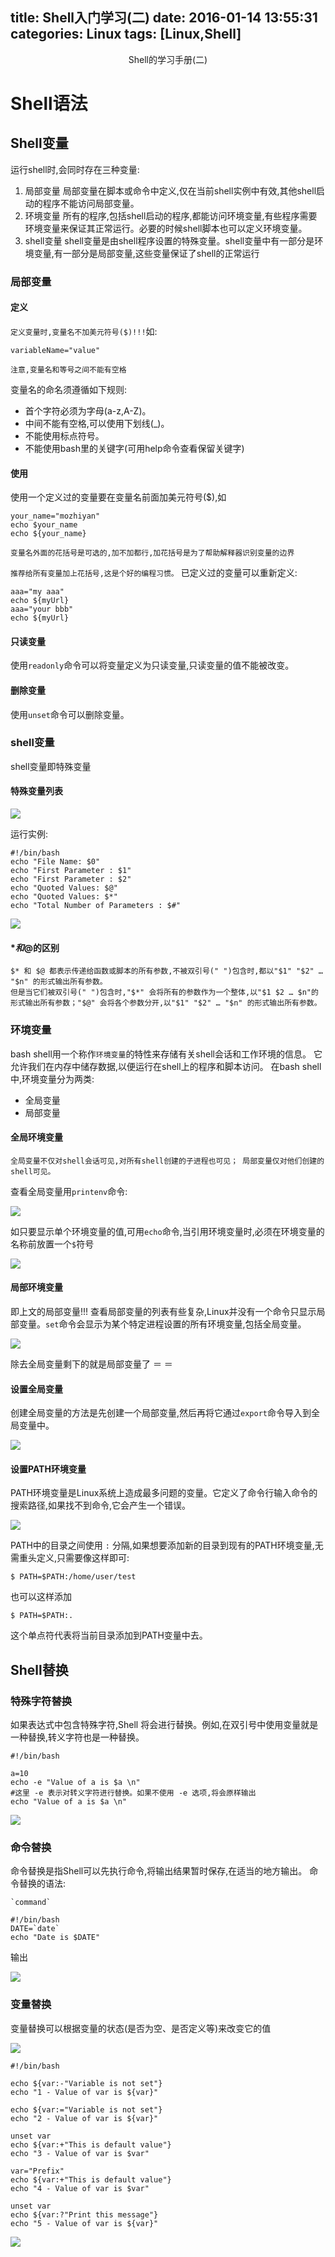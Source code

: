 title: Shell入门学习(二)
date: 2016-01-14 13:55:31
categories: Linux
tags: [Linux,Shell]
---

<center>Shell的学习手册(二)</center>
<!--more-->



# Shell语法
## Shell变量
运行shell时,会同时存在三种变量:
1) 局部变量
局部变量在脚本或命令中定义,仅在当前shell实例中有效,其他shell启动的程序不能访问局部变量。
2) 环境变量
所有的程序,包括shell启动的程序,都能访问环境变量,有些程序需要环境变量来保证其正常运行。必要的时候shell脚本也可以定义环境变量。
3) shell变量
shell变量是由shell程序设置的特殊变量。shell变量中有一部分是环境变量,有一部分是局部变量,这些变量保证了shell的正常运行

### 局部变量
#### 定义
`定义变量时,变量名不加美元符号($)!!!`如:

```
variableName="value"
```

`注意,变量名和等号之间不能有空格`

变量名的命名须遵循如下规则:
- 首个字符必须为字母(a-z,A-Z)。
- 中间不能有空格,可以使用下划线(_)。
- 不能使用标点符号。
- 不能使用bash里的关键字(可用help命令查看保留关键字)

#### 使用
使用一个定义过的变量要在变量名前面加美元符号($),如

```
your_name="mozhiyan"   
echo $your_name
echo ${your_name}
```

`变量名外面的花括号是可选的,加不加都行,加花括号是为了帮助解释器识别变量的边界`

`推荐给所有变量加上花括号,这是个好的编程习惯。`
已定义过的变量可以重新定义:

```
aaa="my aaa"
echo ${myUrl}
aaa="your bbb"
echo ${myUrl}
```
#### 只读变量
使用`readonly`命令可以将变量定义为只读变量,只读变量的值不能被改变。
#### 删除变量
使用`unset`命令可以删除变量。

### shell变量
shell变量即特殊变量
#### 特殊变量列表
![](/shell-2.png)


运行实例:

```
#!/bin/bash
echo "File Name: $0"
echo "First Parameter : $1"
echo "First Parameter : $2"
echo "Quoted Values: $@"
echo "Quoted Values: $*"
echo "Total Number of Parameters : $#"
```

![](/shell-3.png)




#### $*和$@的区别

```
$* 和 $@ 都表示传递给函数或脚本的所有参数,不被双引号(" ")包含时,都以"$1" "$2" … "$n" 的形式输出所有参数。
但是当它们被双引号(" ")包含时,"$*" 会将所有的参数作为一个整体,以"$1 $2 … $n"的形式输出所有参数；"$@" 会将各个参数分开,以"$1" "$2" … "$n" 的形式输出所有参数。
```

### 环境变量

bash shell用一个称作`环境变量`的特性来存储有关shell会话和工作环境的信息。
它允许我们在内存中储存数据,以便运行在shell上的程序和脚本访问。
在bash shell中,环境变量分为两类:
- 全局变量
- 局部变量

#### 全局环境变量

`全局变量不仅对shell会话可见,对所有shell创建的子进程也可见；
局部变量仅对他们创建的shell可见。`

查看全局变量用`printenv`命令:

![](/shell-4.png)

如只要显示单个环境变量的值,可用`echo`命令,当引用环境变量时,必须在环境变量的名称前放置一个`$`符号

![](/shell-5.png)

#### 局部环境变量
即上文的局部变量!!!
查看局部变量的列表有些复杂,Linux并没有一个命令只显示局部变量。`set`命令会显示为某个特定进程设置的所有环境变量,包括全局变量。

![](/shell-6.png)

除去全局变量剩下的就是局部变量了 ＝ ＝

#### 设置全局变量
创建全局变量的方法是先创建一个局部变量,然后再将它通过`export`命令导入到全局变量中。

![](/shell-7.png)

#### 设置PATH环境变量
PATH环境变量是Linux系统上造成最多问题的变量。它定义了命令行输入命令的搜索路径,如果找不到命令,它会产生一个错误。

![](/shell-8.png)


PATH中的目录之间使用 `:` 分隔,如果想要添加新的目录到现有的PATH环境变量,无需重头定义,只需要像这样即可:

```
$ PATH=$PATH:/home/user/test
```

也可以这样添加

```
$ PATH=$PATH:.
```

这个单点符代表将当前目录添加到PATH变量中去。






## Shell替换

### 特殊字符替换
如果表达式中包含特殊字符,Shell 将会进行替换。例如,在双引号中使用变量就是一种替换,转义字符也是一种替换。


```
#!/bin/bash

a=10
echo -e "Value of a is $a \n"
#这里 -e 表示对转义字符进行替换。如果不使用 -e 选项,将会原样输出
echo "Value of a is $a \n"
```

![](/shell-9.png)




### 命令替换
命令替换是指Shell可以先执行命令,将输出结果暂时保存,在适当的地方输出。
命令替换的语法:

```
`command`
```

```
#!/bin/bash
DATE=`date`
echo "Date is $DATE"
```

输出

![](/shell-10.png)

### 变量替换
变量替换可以根据变量的状态(是否为空、是否定义等)来改变它的值

![](/shell-11.png)


```
#!/bin/bash

echo ${var:-"Variable is not set"}
echo "1 - Value of var is ${var}"

echo ${var:="Variable is not set"}
echo "2 - Value of var is ${var}"

unset var
echo ${var:+"This is default value"}
echo "3 - Value of var is $var"

var="Prefix"
echo ${var:+"This is default value"}
echo "4 - Value of var is $var"

unset var
echo ${var:?"Print this message"}
echo "5 - Value of var is ${var}"
```

![](/shell-12.png)